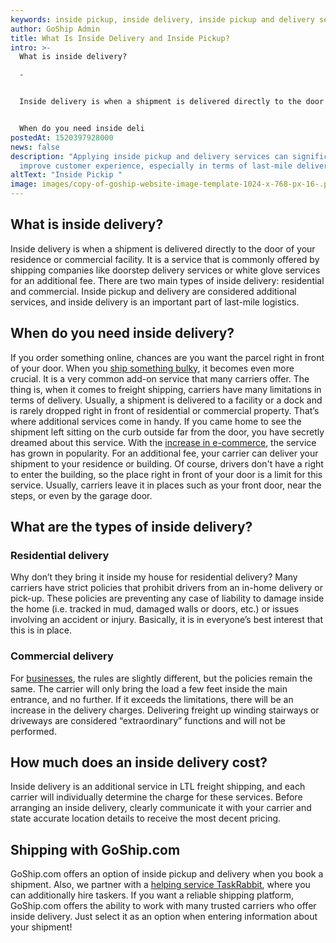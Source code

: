 ```yaml
---
keywords: inside pickup, inside delivery, inside pickup and delivery services
author: GoShip Admin
title: What Is Inside Delivery and Inside Pickup?
intro: >-
  What is inside delivery?

  -


  Inside delivery is when a shipment is delivered directly to the door of your residence or commercial facility. It is a service that is commonly offered by shipping companies like doorstep delivery services or white glove services for an additional fee. There are two main types of inside delivery: residential and commercial. Inside pickup and delivery are considered additional services, and inside delivery is an important part of last-mile logistics. 


  When do you need inside deli
postedAt: 1520397928000
news: false
description: "Applying inside pickup and delivery services can significantly
  improve customer experience, especially in terms of last-mile delivery. "
altText: "Inside Pickip "
image: images/copy-of-goship-website-image-template-1024-x-768-px-16-.png
---
```

## What is inside delivery?

Inside delivery is when a shipment is delivered directly to the door of your residence or commercial facility. It is a service that is commonly offered by shipping companies like doorstep delivery services or white glove services for an additional fee. There are two main types of inside delivery: residential and commercial. Inside pickup and delivery are considered additional services, and inside delivery is an important part of last-mile logistics.

## When do you need inside delivery?

If you order something online, chances are you want the parcel right in front of your door. When you [ship something bulky](https://www.goship.com/shipping-services/large-item-shipping/), it becomes even more crucial. It is a very common add-on service that many carriers offer. The thing is, when it comes to freight shipping, carriers have many limitations in terms of delivery. Usually, a shipment is delivered to a facility or a dock and is rarely dropped right in front of residential or commercial property. That’s where additional services come in handy. If you came home to see the shipment left sitting on the curb outside far from the door, you have secretly dreamed about this service. With the [increase in e-commerce](https://www.goship.com/blog/how-to-improve-your-customers-experience-through-shipping/), the service has grown in popularity. For an additional fee, your carrier can deliver your shipment to your residence or building. Of course, drivers don't have a right to enter the building, so the place right in front of your door is a limit for this service. Usually, carriers leave it in places such as your front door, near the steps, or even by the garage door.

## What are the types of inside delivery?

### Residential delivery

Why don’t they bring it inside my house for residential delivery? Many carriers have strict policies that prohibit drivers from an in-home delivery or pick-up. These policies are preventing any case of liability to damage inside the home (i.e. tracked in mud, damaged walls or doors, etc.) or issues involving an accident or injury. Basically, it is in everyone’s best interest that this is in place.

### Commercial delivery

For [businesses](https://www.goship.com/shipping-services/small-business-shipping/), the rules are slightly different, but the policies remain the same. The carrier will only bring the load a few feet inside the main entrance, and no further. If it exceeds the limitations, there will be an increase in the delivery charges. Delivering freight up winding stairways or driveways are considered “extraordinary” functions and will not be performed.

## How much does an inside delivery cost?

Inside delivery is an additional service in LTL freight shipping, and each carrier will individually determine the charge for these services. Before arranging an inside delivery, clearly communicate it with your carrier and state accurate location details to receive the most decent pricing.

## Shipping with GoShip.com

GoShip.com offers an option of inside pickup and delivery when you book a shipment. Also, we partner with a [helping service TaskRabbit](https://www.goship.com/resources/get-help-with-taskrabbit/), where you can additionally hire taskers. If you want a reliable shipping platform, GoShip.com offers the ability to work with many trusted carriers who offer inside delivery. Just select it as an option when entering information about your shipment!